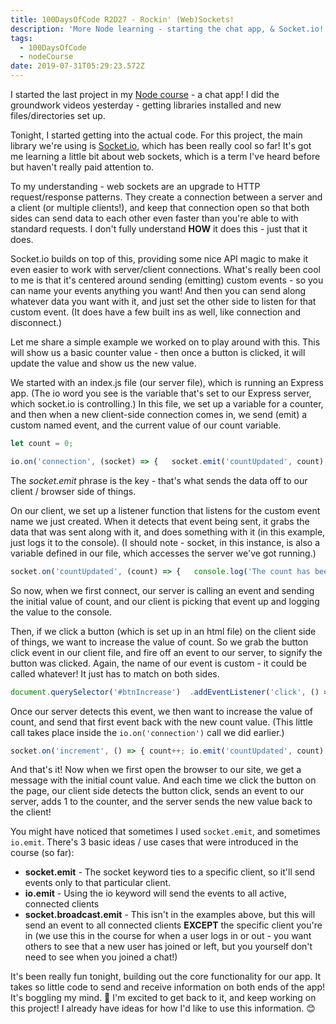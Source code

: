 ```yaml
---
title: 100DaysOfCode R2D27 - Rockin' (Web)Sockets!
description: 'More Node learning - starting the chat app, & Socket.io!'
tags:
  - 100DaysOfCode
  - nodeCourse
date: 2019-07-31T05:29:23.572Z
---
```

I started the last project in my [Node course](https://www.udemy.com/the-complete-nodejs-developer-course-2/) - a chat app! I did the groundwork videos yesterday - getting libraries installed and new files/directories set up.

Tonight, I started getting into the actual code. For this project, the main library we're using is [Socket.io](socket.io), which has been really cool so far! It's got me learning a little bit about web sockets, which is a term I've heard before but haven't really paid attention to. 

To my understanding - web sockets are an upgrade to HTTP request/response patterns. They create a connection between a server and a client (or multiple clients!), and keep that connection open so that both sides can send data to each other even faster than you're able to with standard requests. I don't fully understand **HOW** it does this - just that it does. 

Socket.io builds on top of this, providing some nice API magic to make it even easier to work with server/client connections. What's really been cool to me is that it's centered around sending (emitting) custom events - so you can name your events anything you want! And then you can send along whatever data you want with it, and just set the other side to listen for that custom event. (It does have a few built ins as well, like connection and disconnect.)

Let me share a simple example we worked on to play around with this. This will show us a basic counter value - then once a button is clicked, it will update the value and show us the new value.

We started with an index.js file (our server file), which is running an Express app. (The io word you see is the variable that's set to our Express server, which socket.io is controlling.) In this file, we set up a variable for a counter, and then when a new client-side connection comes in, we send (emit) a custom named event, and the current value of our count variable. 

```js
let count = 0;
```

```js
io.on('connection', (socket) => {   socket.emit('countUpdated', count); })
```

The _socket.emit_ phrase is the key - that's what sends the data off to our client / browser side of things. 

On our client, we set up a listener function that listens for the custom event name we just created. When it detects that event being sent, it grabs the data that was sent along with it, and does something with it (in this example, just logs it to the console). (I should note - socket, in this instance, is also a variable defined in our file, which accesses the server we've got running.)

```js
socket.on('countUpdated', (count) => {   console.log('The count has been updated!', count) })
```

So now, when we first connect, our server is calling an event and sending the initial value of count, and our client is picking that event up and logging the value to the console. 

Then, if we click a button (which is set up in an html file) on the client side of things, we want to increase the value of count. So we grab the button click event in our client file, and fire off an event to our server, to signify the button was clicked. Again, the name of our event is custom - it could be called whatever! It just has to match on both sides.

```js
document.querySelector('#btnIncrease')  .addEventListener('click', () => {    socket.emit('increment') })
```

Once our server detects this event, we then want to increase the value of count, and send that first event back with the new count value. (This little call takes place inside the `io.on('connection')` call we did earlier.)

```js
socket.on('increment', () => { count++; io.emit('countUpdated', count) })
```

And that's it! Now when we first open the browser to our site, we get a message with the initial count value. And each time we click the button on the page, our client side detects the button click, sends an event to our server, adds 1 to the counter, and the server sends the new value back to the client! 

You might have noticed that sometimes I used `socket.emit`, and sometimes `io.emit`. There's 3 basic ideas / use cases that were introduced in the course (so far):

* **socket.emit** - The socket keyword ties to a specific client, so it'll send events only to that particular client.
* **io.emit** - Using the io keyword will send the events to all active, connected clients
* **socket.broadcast.emit** - This isn't in the examples above, but this will send an event to all connected clients **EXCEPT** the specific client you're in (we use this in the course for when a user logs in or out - you want others to see that a new user has joined or left, but you yourself don't need to see when you joined a chat!)

It's been really fun tonight, building out the core functionality for our app. It takes so little code to send and receive information on both ends of the app! It's boggling my mind. 🤯 I'm excited to get back to it, and keep working on this project! I already have ideas for how I'd like to use this information. 😊

